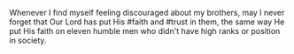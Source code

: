 Whenever I find myself feeling discouraged about my brothers, may I never forget that Our Lord has put His #faith and #trust in them, the same way He put His faith on eleven humble men who didn't have high ranks or position in society. 